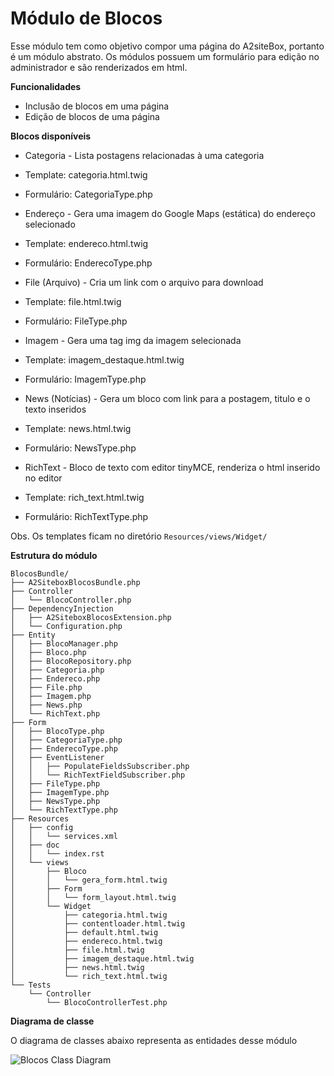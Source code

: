 Módulo de Blocos
================

Esse módulo tem como objetivo compor uma página do A2siteBox, portanto é um módulo abstrato. Os módulos possuem um formulário para edição no administrador e são renderizados em html.

**Funcionalidades**

* Inclusão de blocos em uma página
* Edição de blocos de uma página

**Blocos disponíveis**

* Categoria - Lista postagens relacionadas à uma categoria
 * Template: categoria.html.twig
 * Formulário: CategoriaType.php

* Endereço - Gera uma imagem do Google Maps (estática) do endereço selecionado
 * Template: endereco.html.twig
 * Formulário: EnderecoType.php

* File (Arquivo) - Cria um link com o arquivo para download
 * Template: file.html.twig
 * Formulário: FileType.php

* Imagem - Gera uma tag img da imagem selecionada
 * Template: imagem_destaque.html.twig
 * Formulário: ImagemType.php

* News (Notícias) - Gera um bloco com link para a postagem, titulo e o texto inseridos
 * Template: news.html.twig
 * Formulário: NewsType.php

* RichText - Bloco de texto com editor tinyMCE, renderiza o html inserido no editor
 * Template: rich_text.html.twig
 * Formulário: RichTextType.php

Obs. Os templates ficam no diretório `Resources/views/Widget/`

**Estrutura do módulo**

```
BlocosBundle/
├── A2SiteboxBlocosBundle.php
├── Controller
│   └── BlocoController.php
├── DependencyInjection
│   ├── A2SiteboxBlocosExtension.php
│   └── Configuration.php
├── Entity
│   ├── BlocoManager.php
│   ├── Bloco.php
│   ├── BlocoRepository.php
│   ├── Categoria.php
│   ├── Endereco.php
│   ├── File.php
│   ├── Imagem.php
│   ├── News.php
│   └── RichText.php
├── Form
│   ├── BlocoType.php
│   ├── CategoriaType.php
│   ├── EnderecoType.php
│   ├── EventListener
│   │   ├── PopulateFieldsSubscriber.php
│   │   └── RichTextFieldSubscriber.php
│   ├── FileType.php
│   ├── ImagemType.php
│   ├── NewsType.php
│   └── RichTextType.php
├── Resources
│   ├── config
│   │   └── services.xml
│   ├── doc
│   │   └── index.rst
│   └── views
│       ├── Bloco
│       │   └── gera_form.html.twig
│       ├── Form
│       │   └── form_layout.html.twig
│       └── Widget
│           ├── categoria.html.twig
│           ├── contentloader.html.twig
│           ├── default.html.twig
│           ├── endereco.html.twig
│           ├── file.html.twig
│           ├── imagem_destaque.html.twig
│           ├── news.html.twig
│           └── rich_text.html.twig
└── Tests
    └── Controller
        └── BlocoControllerTest.php

```

**Diagrama de classe**

O diagrama de classes abaixo representa as entidades desse módulo

![Blocos Class Diagram](https://github.com/a2comunicacao/a2sitebox-docs/blob/2.0/modulos/diagramas/blocos.png "Blocos Class Diagram")
